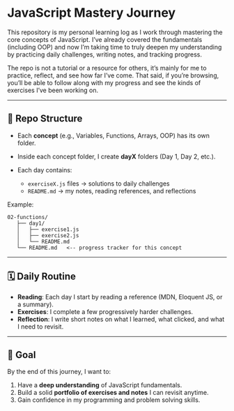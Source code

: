 # JavaScript Mastery Journey

This repository is my personal learning log as I work through mastering the core concepts of JavaScript. I’ve already covered the fundamentals (including OOP) and now I’m taking time to truly deepen my understanding by practicing daily challenges, writing notes, and tracking progress.

The repo is not a tutorial or a resource for others, it’s mainly for me to practice, reflect, and see how far I’ve come. That said, if you’re browsing, you’ll be able to follow along with my progress and see the kinds of exercises I’ve been working on.

---

## 📂 Repo Structure

- Each **concept** (e.g., Variables, Functions, Arrays, OOP) has its own folder.
- Inside each concept folder, I create **dayX** folders (Day 1, Day 2, etc.).
- Each day contains:

  - `exerciseX.js` files → solutions to daily challenges
  - `README.md` → my notes, reading references, and reflections

Example:

```
02-functions/
   ├── day1/
   │   ├── exercise1.js
   │   ├── exercise2.js
   │   └── README.md
   └── README.md   <-- progress tracker for this concept
```

---

## 🗓️ Daily Routine

- **Reading**: Each day I start by reading a reference (MDN, Eloquent JS, or a summary).
- **Exercises**: I complete a few progressively harder challenges.
- **Reflection**: I write short notes on what I learned, what clicked, and what I need to revisit.

---

## 🎯 Goal

By the end of this journey, I want to:

1. Have a **deep understanding** of JavaScript fundamentals.
2. Build a solid **portfolio of exercises and notes** I can revisit anytime.
3. Gain confidence in my programming and problem solving skills.
